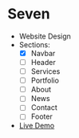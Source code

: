 # Seven
* Website Design
* Sections:
  * [x] Navbar
  * [ ] Header
  * [ ] Services
  * [ ] Portfolio
  * [ ] About
  * [ ] News
  * [ ] Contact
  * [ ] Footer
* [Live Demo](#)
